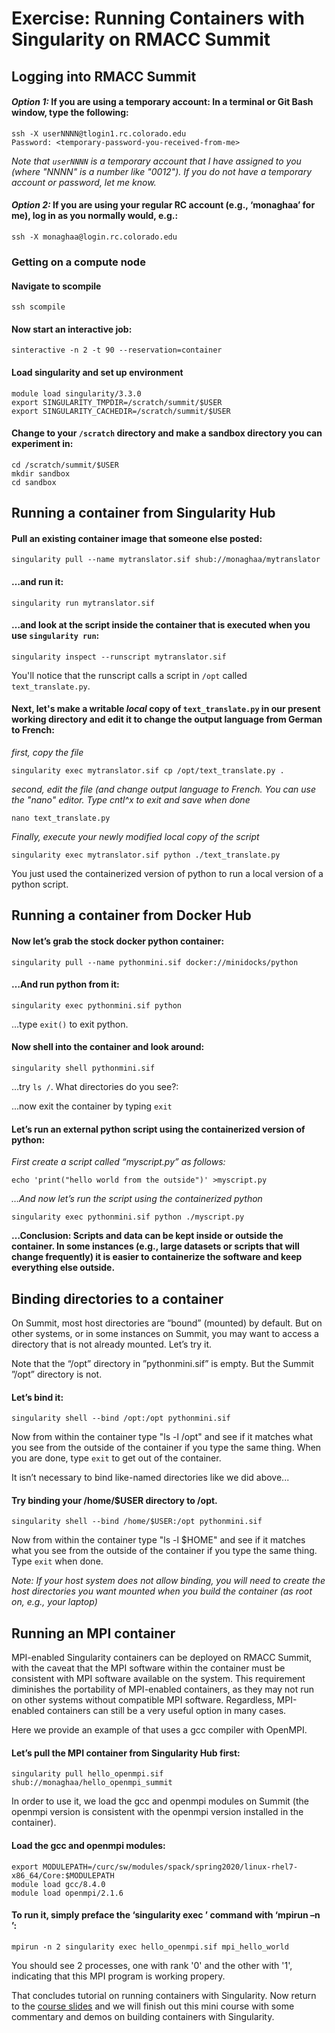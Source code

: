 # Exercise: Running Containers with Singularity on RMACC Summit

## Logging into RMACC Summit

#### _Option 1:_ If you are using a temporary account: In a terminal or Git Bash window, type the following:
```
ssh -X userNNNN@tlogin1.rc.colorado.edu
Password: <temporary-password-you-received-from-me>
```
_Note that `userNNNN` is a temporary account that I have assigned to you (where "NNNN" is a number like "0012"). If you do not have a temporary account or password, let me know._

#### _Option 2:_ If you are using your regular RC account (e.g., ‘monaghaa’ for me), log in as you normally would, e.g.:
 ```
ssh -X monaghaa@login.rc.colorado.edu
```

### Getting on a compute node

#### Navigate to scompile
```
ssh scompile
```

#### Now start an interactive job:
```
sinteractive -n 2 -t 90 --reservation=container
```

#### Load singularity and set up environment
```
module load singularity/3.3.0
export SINGULARITY_TMPDIR=/scratch/summit/$USER
export SINGULARITY_CACHEDIR=/scratch/summit/$USER 
```

#### Change to your `/scratch` directory and make a sandbox directory you can experiment in:
```
cd /scratch/summit/$USER 
mkdir sandbox
cd sandbox
```

## Running a container from Singularity Hub

#### Pull an existing container image that someone else posted:
```
singularity pull --name mytranslator.sif shub://monaghaa/mytranslator
```

#### …and run it:
```
singularity run mytranslator.sif
```

#### …and look at the script inside the container that is executed when you use `singularity run`:
```
singularity inspect --runscript mytranslator.sif
```

You'll notice that the runscript calls a script in `/opt` called `text_translate.py`. 

#### Next, let's make a writable _local_ copy of `text_translate.py` in our present working directory and edit it to change the output language from German to French:

_first, copy the file_
```
singularity exec mytranslator.sif cp /opt/text_translate.py .
```
_second, edit the file (and change output language to French. You can use the "nano" editor. Type cntl^x to exit and save when done_
```
nano text_translate.py
```
_Finally, execute your newly modified _local_ copy of the script_
```
singularity exec mytranslator.sif python ./text_translate.py
```
You just used the containerized version of python to run a local version of a python script.

## Running a container from Docker Hub

#### Now let’s grab the stock docker python container:
```
singularity pull --name pythonmini.sif docker://minidocks/python
```

 #### …And run python from it:
```
singularity exec pythonmini.sif python
```

…type `exit()` to exit python.

#### Now shell into the container and look around:
```
singularity shell pythonmini.sif
```

 …try `ls /`. What directories do you see?:
 
 ...now exit the container by typing `exit`

#### Let’s run an external python script using the containerized version of python: 

_First create a script called “myscript.py” as follows:_
```
echo 'print("hello world from the outside")' >myscript.py
```

_…And now let’s run the script using the containerized python_
```
singularity exec pythonmini.sif python ./myscript.py
```

__…Conclusion: Scripts and data can be kept inside or outside the container. In some instances (e.g., large datasets or scripts that will change frequently) it is easier to containerize the software and keep everything else outside.__

## Binding directories to a container

On Summit, most host directories are “bound” (mounted) by default. But on other systems, or in some instances on Summit, you may want to access a directory that is not already mounted. Let’s try it.

Note that the “/opt” directory in ”pythonmini.sif” is empty. But the Summit ”/opt” directory is not.  

#### Let’s bind it:
```
singularity shell --bind /opt:/opt pythonmini.sif
```

Now from within the container type "ls -l /opt" and see if it matches what you see from the outside of the container if you type the same thing. When you are done, type `exit` to get out of the container.

It isn’t necessary to bind like-named directories like we did above... 
 
 #### Try binding your /home/$USER directory to /opt.
```
singularity shell --bind /home/$USER:/opt pythonmini.sif
```

Now from within the container type "ls -l $HOME" and see if it matches what you see from the outside of the container if you type the same thing. Type `exit` when done.

_Note: If your host system does not allow binding, you will need to create the host directories you want mounted when you build the container (as root on, e.g., your laptop)_

## Running an MPI container

MPI-enabled Singularity containers can be deployed on RMACC Summit, with the caveat that the MPI software within the container must be consistent with MPI software available on the system. This requirement diminishes the portability of MPI-enabled containers, as they may not run on other systems without compatible MPI software. Regardless, MPI-enabled containers can still be a very useful option in many cases.   

Here we provide an example of that uses a gcc compiler with OpenMPI.  

#### Let’s pull the MPI container from Singularity Hub first:

```
singularity pull hello_openmpi.sif shub://monaghaa/hello_openmpi_summit
```

In order to use it, we load the gcc and openmpi modules on Summit (the openmpi version is consistent with the openmpi version installed in the container).

#### Load the gcc and openmpi modules:
```	
export MODULEPATH=/curc/sw/modules/spack/spring2020/linux-rhel7-x86_64/Core:$MODULEPATH
module load gcc/8.4.0
module load openmpi/2.1.6
```

#### To run it, simply preface the ‘singularity exec <stuff>’ command with ‘mpirun –n <numprocs>’:

```
mpirun -n 2 singularity exec hello_openmpi.sif mpi_hello_world
```

You should see 2 processes, one with rank '0' and the other with '1', indicating that this MPI program is working propery.

That concludes tutorial on running containers with Singularity.  Now return to the [course slides](https://github.com/ResearchComputing/Container_tutorial_Spring_2020/blob/master/Containers-Spring2020.pdf) and we will finish out this mini course with some commentary and demos on building containers with Singularity. 

